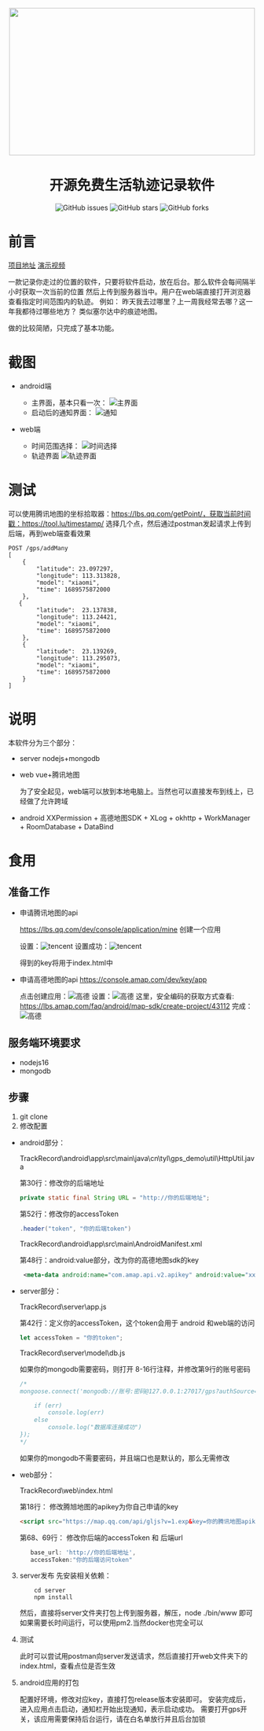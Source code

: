 <p align="center">
    <img src="./assets/img/logo.png" width="500" height="300">
</p>
<h1 align="center">开源免费生活轨迹记录软件</h1>
<p align="center">
    <a href="https://github.com/cctyl/TrackRecord/issues" style="text-decoration:none">
        <img src="https://img.shields.io/github/issues/cctyl/TrackRecord.svg" alt="GitHub issues"/>
    </a>
    <a href="https://github.com/cctyl/TrackRecord/stargazers" style="text-decoration:none" >
        <img src="https://img.shields.io/github/stars/cctyl/TrackRecord.svg" alt="GitHub stars"/>
    </a>
    <a href="https://github.com/cctyl/TrackRecord/network" style="text-decoration:none" >
        <img src="https://img.shields.io/github/forks/cctyl/TrackRecord.svg" alt="GitHub forks"/>
    </a>
</p>

# 前言
[项目地址](https://github.com/cctyl/TrackRecord) 
[演示视频](https://www.bilibili.com/video/BV1tu411L7qW)

一款记录你走过的位置的软件，只要将软件启动，放在后台。那么软件会每间隔半小时获取一次当前的位置
然后上传到服务器当中。用户在web端直接打开浏览器查看指定时间范围内的轨迹。
例如： 昨天我去过哪里？上一周我经常去哪？这一年我都待过哪些地方？
类似塞尔达中的痕迹地图。


做的比较简陋，只完成了基本功能。


# 截图

- android端

	- 主界面，基本只看一次： ![主界面](/assets/img/android_main.jpg)
	- 启动后的通知界面：  ![通知](/assets/img/android_notification.jpg)
	
- web端
	- 时间范围选择： ![时间选择](/assets/img/web_time_range.png)
	- 轨迹界面  ![轨迹界面](/assets/img/web_record.png)

# 测试
可以使用腾讯地图的坐标拾取器：https://lbs.qq.com/getPoint/，获取当前时间戳：https://tool.lu/timestamp/
选择几个点，然后通过postman发起请求上传到后端，再到web端查看效果

```
POST /gps/addMany
[
    {
        "latitude": 23.097297,
        "longitude": 113.313828,
        "model": "xiaomi",
        "time": 1689575872000
    },
   {
        "latitude":  23.137838,
        "longitude": 113.24421,
        "model": "xiaomi",
        "time": 1689575872000
    },
    {
        "latitude":  23.139269,
        "longitude": 113.295073,
        "model": "xiaomi",
        "time": 1689575872000
    }
] 
```

# 说明
本软件分为三个部分：
-	server nodejs+mongodb
-	web	vue+腾讯地图

	为了安全起见，web端可以放到本地电脑上。当然也可以直接发布到线上，已经做了允许跨域
-	android XXPermission + 高德地图SDK + XLog + okhttp + WorkManager + RoomDatabase + DataBind


    
    
# 食用

## 准备工作
- 申请腾讯地图的api
	
	https://lbs.qq.com/dev/console/application/mine
	创建一个应用
	
	设置：![tencent](/assets/img/map_tencent_appkey.png)
	设置成功：![tencent](/assets/img/map_tencent_appkey-2.png)
	
	得到的key将用于index.html中

- 申请高德地图的api
	https://console.amap.com/dev/key/app
	
	点击创建应用：![高德](/assets/img/map_gaode_start.png)
	设置：![高德](/assets/img/map_gaode_appkey.png)
	这里，安全编码的获取方式查看: https://lbs.amap.com/faq/android/map-sdk/create-project/43112
	完成：![高德](/assets/img/map_gaode_appkey-2.png)
	
	
	
## 服务端环境要求

- nodejs16
- mongodb



## 步骤
1. git clone
2. 修改配置
- android部分：

	TrackRecord\android\app\src\main\java\cn\tyl\gps_demo\util\HttpUtil.java

	第30行：修改你的后端地址

	```java
	private static final String URL = "http://你的后端地址"; 
	```

	第52行：修改你的accessToken

	```java
	.header("token", "你的后端token")
	```

	TrackRecord\android\app\src\main\AndroidManifest.xml

	第48行：android:value部分，改为你的高德地图sdk的key

	```xml
	 <meta-data android:name="com.amap.api.v2.apikey" android:value="xxxxx">
	```





- server部分：

	TrackRecord\server\app.js

	第42行：定义你的accessToken，这个token会用于 android 和web端的访问

	```js
	let accessToken = "你的token";
	```

	TrackRecord\server\model\db.js

	如果你的mongodb需要密码，则打开 8-16行注释，并修改第9行的账号密码

	```js
	/*
	mongoose.connect('mongodb://账号:密码@127.0.0.1:27017/gps?authSource=admin',function (err) {

		if (err)
			console.log(err)
		else
			console.log("数据库连接成功")
	});
	*/
	```

	如果你的mongodb不需要密码，并且端口也是默认的，那么无需修改



- web部分：

	TrackRecord\web\index.html

	第18行： 修改腾旭地图的apikey为你自己申请的key

	```html
	<script src="https://map.qq.com/api/gljs?v=1.exp&key=你的腾讯地图apikey"></script>
	```

	第68、69行： 修改你后端的accessToken 和 后端url

	```js
	   base_url: 'http://你的后端地址',
	   accessToken:"你的后端访问token"
	```


3. server发布
	先安装相关依赖：
	```shell
		cd server
		npm install
	```
	然后，直接将server文件夹打包上传到服务器，解压，node ./bin/www 即可
	如果需要长时间运行，可以使用pm2.当然docker也完全可以
	

4. 测试
	
	此时可以尝试用postman向server发送请求，然后直接打开web文件夹下的index.html，查看点位是否生效
	
5. android应用的打包
	
	配置好环境，修改对应key，直接打包release版本安装即可。
	安装完成后，进入应用点击启动，通知栏开始出现通知，表示启动成功。
	需要打开gps开关，该应用需要保持后台运行，请在白名单放行并且后台加锁
	